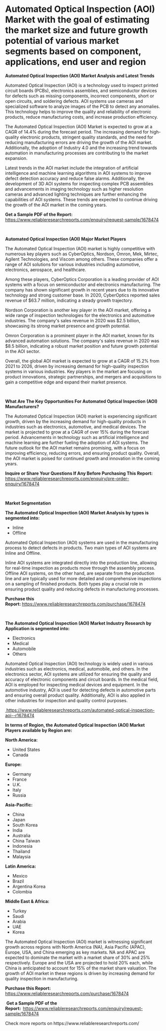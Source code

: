<p><h1>Automated Optical Inspection (AOI) Market with the goal of estimating the market size and future growth potential of various market segments based on component, applications, end user and region</h1></p><p><strong>Automated Optical Inspection (AOI) Market Analysis and Latest Trends</strong></p>
<p><p>Automated Optical Inspection (AOI) is a technology used to inspect printed circuit boards (PCBs), electronics assemblies, and semiconductor devices for defects such as missing components, incorrect components, short or open circuits, and soldering defects. AOI systems use cameras and specialized software to analyze images of the PCB to detect any anomalies. This technology helps to improve the quality and reliability of electronic products, reduce manufacturing costs, and increase production efficiency.</p><p>The Automated Optical Inspection (AOI) Market is expected to grow at a CAGR of 14.4% during the forecast period. The increasing demand for high-quality electronic products, stringent quality standards, and the need for reducing manufacturing errors are driving the growth of the AOI market. Additionally, the adoption of Industry 4.0 and the increasing trend towards automation in manufacturing processes are contributing to the market expansion.</p><p>Latest trends in the AOI market include the integration of artificial intelligence and machine learning algorithms in AOI systems to improve defect detection accuracy and reduce false alarms. Additionally, the development of 3D AOI systems for inspecting complex PCB assemblies and advancements in imaging technology such as higher resolution cameras and advanced lighting techniques are further enhancing the capabilities of AOI systems. These trends are expected to continue driving the growth of the AOI market in the coming years.</p></p>
<p><strong>Get a Sample PDF of the Report:&nbsp;</strong> <a href="https://www.reliableresearchreports.com/enquiry/request-sample/1678474">https://www.reliableresearchreports.com/enquiry/request-sample/1678474</a></p>
<p>&nbsp;</p>
<p><strong>Automated Optical Inspection (AOI) Major Market Players</strong></p>
<p><p>The Automated Optical Inspection (AOI) market is highly competitive with numerous key players such as CyberOptics, Nordson, Omron, Mek, Mirtec, Agilent Technologies, and Viscom among others. These companies offer a range of AOI solutions for various industries including automotive, electronics, aerospace, and healthcare.</p><p>Among these players, CyberOptics Corporation is a leading provider of AOI systems with a focus on semiconductor and electronics manufacturing. The company has shown significant growth in recent years due to its innovative technology and strong customer base. In 2020, CyberOptics reported sales revenue of $63.7 million, indicating a steady growth trajectory.</p><p>Nordson Corporation is another key player in the AOI market, offering a wide range of inspection technologies for the electronics and automotive industries. The company's sales revenue in 2020 was $2.5 billion, showcasing its strong market presence and growth potential.</p><p>Omron Corporation is a prominent player in the AOI market, known for its advanced automation solutions. The company's sales revenue in 2020 was $8.5 billion, indicating a robust market position and future growth potential in the AOI sector.</p><p>Overall, the global AOI market is expected to grow at a CAGR of 15.2% from 2021 to 2026, driven by increasing demand for high-quality inspection systems in various industries. Key players in the market are focusing on product innovations, strategic partnerships, and mergers and acquisitions to gain a competitive edge and expand their market presence.</p></p>
<p>&nbsp;</p>
<p><strong>What Are The Key Opportunities For Automated Optical Inspection (AOI) Manufacturers?</strong></p>
<p><p>The Automated Optical Inspection (AOI) market is experiencing significant growth, driven by the increasing demand for high-quality products in industries such as electronics, automotive, and medical devices. The market is projected to grow at a CAGR of over 15% during the forecast period. Advancements in technology such as artificial intelligence and machine learning are further fueling the adoption of AOI systems. The future outlook for the AOI market remains promising, with a focus on improving efficiency, reducing errors, and ensuring product quality. Overall, the AOI market is poised for continued growth and innovation in the coming years.</p></p>
<p><strong>Inquire or Share Your Questions If Any Before Purchasing This Report:</strong> <a href="https://www.reliableresearchreports.com/enquiry/pre-order-enquiry/1678474">https://www.reliableresearchreports.com/enquiry/pre-order-enquiry/1678474</a></p>
<p>&nbsp;</p>
<p><strong>Market Segmentation</strong></p>
<p><strong>The Automated Optical Inspection (AOI) Market Analysis by types is segmented into:</strong></p>
<p><ul><li>Inline</li><li>Offline</li></ul></p>
<p><p>Automated Optical Inspection (AOI) systems are used in the manufacturing process to detect defects in products. Two main types of AOI systems are Inline and Offline. </p><p>Inline AOI systems are integrated directly into the production line, allowing for real-time inspection as products move through the assembly process. Offline AOI systems, on the other hand, are separate from the production line and are typically used for more detailed and comprehensive inspections on a sampling of finished products. Both types play a crucial role in ensuring product quality and reducing defects in manufacturing processes.</p></p>
<p><strong>Purchase this Report:&nbsp;</strong><a href="https://www.reliableresearchreports.com/purchase/1678474">https://www.reliableresearchreports.com/purchase/1678474</a></p>
<p>&nbsp;</p>
<p><strong>The Automated Optical Inspection (AOI) Market Industry Research by Application is segmented into:</strong></p>
<p><ul><li>Electronics</li><li>Medical</li><li>Automobile</li><li>Others</li></ul></p>
<p><p>Automated Optical Inspection (AOI) technology is widely used in various industries such as electronics, medical, automobile, and others. In the electronics sector, AOI systems are utilized for ensuring the quality and accuracy of electronic components and circuit boards. In the medical field, AOI is employed for inspecting medical devices and equipment. In the automotive industry, AOI is used for detecting defects in automotive parts and ensuring overall product quality. Additionally, AOI is also applied in other industries for inspection and quality control purposes.</p></p>
<p><a href="https://www.reliableresearchreports.com/automated-optical-inspection-aoi--r1678474">&nbsp;https://www.reliableresearchreports.com/automated-optical-inspection-aoi--r1678474</a></p>
<p><strong>In terms of Region, the Automated Optical Inspection (AOI) Market Players available by Region are:</strong></p>
<p>
    <p> <strong> North America: </strong>
        <ul>
            <li>United States</li>
            <li>Canada</li>
        </ul>
        </p> 
    <p> <strong> Europe: </strong>
        <ul>
            <li>Germany</li>
            <li>France</li>
            <li>U.K.</li>
            <li>Italy</li>
            <li>Russia</li>
        </ul>
        </p> 
    <p> <strong> Asia-Pacific: </strong>
        <ul>
            <li>China</li>
            <li>Japan</li>
            <li>South Korea</li>
            <li>India</li>
            <li>Australia</li>
            <li>China Taiwan</li>
            <li>Indonesia</li>
            <li>Thailand</li>
            <li>Malaysia</li>
        </ul>
        </p> 
    <p> <strong> Latin America: </strong>
        <ul>
            <li>Mexico</li>
            <li>Brazil</li>
            <li>Argentina Korea</li>
            <li>Colombia</li>
        </ul>
        </p> 
    <p> <strong> Middle East & Africa: </strong>
        <ul>
            <li>Turkey</li>
            <li>Saudi</li>
            <li>Arabia</li>
            <li>UAE</li>
            <li>Korea</li>
        </ul>
    </p>
    </p>
<p><p>The Automated Optical Inspection (AOI) market is witnessing significant growth across regions with North America (NA), Asia Pacific (APAC), Europe, USA, and China emerging as key markets. NA and APAC are expected to dominate the market with a market share of 30% and 25% respectively. Europe and the USA are projected to hold 20% each, while China is anticipated to account for 15% of the market share valuation. The growth of AOI market in these regions is driven by increasing demand for quality inspection in manufacturing.</p></p>
<p><strong>Purchase this Report: </strong><a href="https://www.reliableresearchreports.com/purchase/1678474">https://www.reliableresearchreports.com/purchase/1678474</a></p>
<p>&nbsp;<strong>Get a Sample PDF of the Report:&nbsp;&nbsp;</strong><a href="https://www.reliableresearchreports.com/enquiry/request-sample/1678474">https://www.reliableresearchreports.com/enquiry/request-sample/1678474</a></p>
<p><strong></strong></p>
<p>Check more reports on https://www.reliableresearchreports.com/</p>